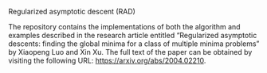 Regularized asymptotic descent (RAD)

The repository contains the implementations of both the algorithm and examples described in the research article entitled “Regularized asymptotic descents: finding the global minima for a class of multiple minima problems” by Xiaopeng Luo and Xin Xu. The full text of the paper can be obtained by visiting the following URL: https://arxiv.org/abs/2004.02210.
